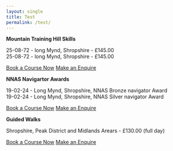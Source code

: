 ```yaml
---
layout: single
title: Test
permalink: /test/
---
```



**Mountain Training Hill Skills**

25-08-72 - long Mynd, Shropshire - £145.00 <br>
25-08-72 - long Mynd, Shropshire - £145.00 <br>

<a href="/bookingform/" class="btn btn--success">Book a Course Now</a>
<a href="/contact/" class="btn btn--info">Make an Enquire</a>

**NNAS Navigartor Awards**

19-02-24 - Long Mynd, Shropshire, NNAS Bronze navigator Award <br>
19-02-24 - Long Mynd, Shropshire, NNAS Silver navigator Award <br>

<a href="/bookingform/" class="btn btn--success">Book a Course Now</a>
<a href="/contact/" class="btn btn--info">Make an Enquire</a>

**Guided Walks**

Shropshire, Peak District and Midlands Arears - £130.00 (full day) <br>

<a href="/bookingform/" class="btn btn--success">Book a Course Now</a>
<a href="/contact/" class="btn btn--info">Make an Enquire</a>
